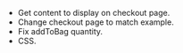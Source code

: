 - Get content to display on checkout page.
- Change checkout page to match example.
- Fix addToBag quantity.
- CSS.
